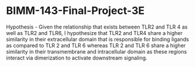 # BIMM-143-Final-Project-3E
Hypothesis - Given the relationship that exists between TLR2 and TLR 4 as well as TLR2 and TLR6, I hypothesize that TLR2 and TLR4 share a higher similarity in their extracellular domain that is responsible for binding ligands as compared to TLR 2 and TLR 6 whereas TLR 2 and TLR 6 share a higher similarity in their transmembrane and intracellular domain as these regions interact via dimerization to activate downstream signaling. 
